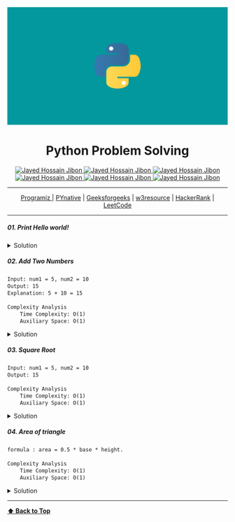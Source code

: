 

<img src="img/problem-solving.png" id='header'>

<h1 align="center">Python Problem Solving</h1>

<div align="center">
<!-- Gmail Account -->
<a href="mailto:jayed.swe@gmail.com">
<img src='https://img.shields.io/badge/Gmail-D14836?style=for-the-badge&logo=gmail&logoColor=white'
alt='Jayed Hossain Jibon'
/>
</a>
<a href="tel:+8801987132107">
<img
src='https://img.shields.io/badge/WhatsApp-25D366?style=for-the-badge&logo=whatsapp&logoColor=white'
alt='Jayed Hossain Jibon'
/>
<a href="#" target="_blank">
<img
src='https://img.shields.io/badge/website-000000?style=for-the-badge&logo=About.me&logoColor=white'
alt='Jayed Hossain Jibon'
/>
</a>
<a href="https://www.facebook.com/jibon969" target="_blank">
<img
src='https://img.shields.io/badge/Facebook-1877F2?style=for-the-badge&logo=facebook&logoColor=white'
alt='Jayed Hossain Jibon'
/>

<a href="https://www.linkedin.com/in/jibon969/" target="_blank">
<img
src='https://img.shields.io/badge/LinkedIn-0077B5?style=for-the-badge&logo=linkedin&logoColor=white'
alt='Jayed Hossain Jibon'
/>
</a>
<a href="https://github.com/jibon969" target="_blank">
<img
src='https://img.shields.io/badge/GitHub-100000?style=for-the-badge&logo=github&logoColor=white'
alt='Jayed Hossain Jibon'
/>
</a>
</div>

<hr/>

<div align="center">
        <a href="https://www.programiz.com/python-programming/examples" target="_blank">Programiz
        </a>
        |
        <a href="https://pynative.com/python-basic-exercise-for-beginners/" target="_blank">PYnative</a>
        |
        <a href="https://www.geeksforgeeks.org/python-programming-examples/" target="_blank">Geeksforgeeks</a>
        |
        <a href="https://www.w3resource.com/python-exercises/" target="_blank">w3resource</a>
        |
        <a href="https://www.hackerrank.com/" target="_blank">HackerRank</a>
        |
        <a href="https://leetcode.com/" target="_blank">LeetCode</a>
</div>
<hr/>

##### 01. Print Hello world!
<details>
<summary style="cursor:pointer">Solution</summary>

```py
print("Hello World!")
```
</details>

##### 02. Add Two Numbers
```
Input: num1 = 5, num2 = 10
Output: 15
Explanation: 5 + 10 = 15

Complexity Analysis
    Time Complexity: O(1)
    Auxiliary Space: O(1)
```
<details>
<summary style="cursor:pointer">Solution</summary>

```py
num1 = 5;
num2 = 10;
sum = num1 + num2;
print(sum) // Output: 15
```
</details>

##### 03. Square Root
```
Input: num1 = 5, num2 = 10
Output: 15

Complexity Analysis
    Time Complexity: O(1)
    Auxiliary Space: O(1)
```
<details>
<summary style="cursor:pointer">Solution</summary>

```py
user_input = int(input("Enter your number : "))
output = user_input ** 0.5
print(output)
```
</details>

##### 04. Area of triangle
```
formula : area = 0.5 * base * height.

Complexity Analysis
    Time Complexity: O(1)
    Auxiliary Space: O(1)
```
<details>
<summary style="cursor:pointer">Solution</summary>

```py
base = float(input("Enter the base length of the triangle: "))
height = float(input("Enter the height of the triangle: "))
area = 0.5 * base * height
print("The area of the triangle is:", area)
```
</details>



---
**[⬆ Back to Top](#header)**
